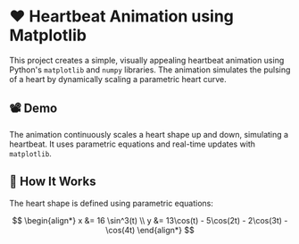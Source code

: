 # ❤️ Heartbeat Animation using Matplotlib

This project creates a simple, visually appealing heartbeat animation using Python's `matplotlib` and `numpy` libraries. The animation simulates the pulsing of a heart by dynamically scaling a parametric heart curve.

## 📽️ Demo
The animation continuously scales a heart shape up and down, simulating a heartbeat. It uses parametric equations and real-time updates with `matplotlib`.

## 🧠 How It Works

The heart shape is defined using parametric equations:

$$
\begin{align*}
x &= 16 \sin^3(t) \\
y &= 13\cos(t) - 5\cos(2t) - 2\cos(3t) - \cos(4t)
\end{align*}
$$


